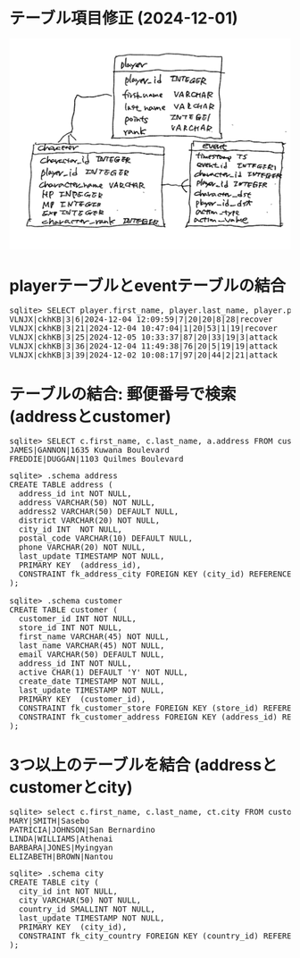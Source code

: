 # テーブル項目修正 (2024-12-01)
<img src="ER_7.jpeg">

# playerテーブルとeventテーブルの結合
<pre>
sqlite> SELECT player.first_name, player.last_name, player.player_rank, event.* FROM event JOIN player ON event.player_id = player.player_id WHERE event.player_id = 20 LIMIT 5;
VLNJX|ckhKB|3|6|2024-12-04 12:09:59|7|20|20|8|28|recover
VLNJX|ckhKB|3|21|2024-12-04 10:47:04|1|20|53|1|19|recover
VLNJX|ckhKB|3|25|2024-12-05 10:33:37|87|20|33|19|3|attack
VLNJX|ckhKB|3|36|2024-12-04 11:49:38|76|20|5|19|19|attack
VLNJX|ckhKB|3|39|2024-12-02 10:08:17|97|20|44|2|21|attack
</pre>

# テーブルの結合: 郵便番号で検索 (addressとcustomer)
<pre>
sqlite> SELECT c.first_name, c.last_name, a.address FROM customer c INNER JOIN address a ON c.address_id = a.address_id WHERE a.postal_code = 52137;
JAMES|GANNON|1635 Kuwana Boulevard
FREDDIE|DUGGAN|1103 Quilmes Boulevard
</pre>
<pre>
sqlite> .schema address
CREATE TABLE address (
  address_id int NOT NULL,
  address VARCHAR(50) NOT NULL,
  address2 VARCHAR(50) DEFAULT NULL,
  district VARCHAR(20) NOT NULL,
  city_id INT  NOT NULL,
  postal_code VARCHAR(10) DEFAULT NULL,
  phone VARCHAR(20) NOT NULL,
  last_update TIMESTAMP NOT NULL,
  PRIMARY KEY  (address_id),
  CONSTRAINT fk_address_city FOREIGN KEY (city_id) REFERENCES city (city_id) ON DELETE NO ACTION ON UPDATE CASCADE
);

sqlite> .schema customer
CREATE TABLE customer (
  customer_id INT NOT NULL,
  store_id INT NOT NULL,
  first_name VARCHAR(45) NOT NULL,
  last_name VARCHAR(45) NOT NULL,
  email VARCHAR(50) DEFAULT NULL,
  address_id INT NOT NULL,
  active CHAR(1) DEFAULT 'Y' NOT NULL,
  create_date TIMESTAMP NOT NULL,
  last_update TIMESTAMP NOT NULL,
  PRIMARY KEY  (customer_id),
  CONSTRAINT fk_customer_store FOREIGN KEY (store_id) REFERENCES store (store_id) ON DELETE NO ACTION ON UPDATE CASCADE,
  CONSTRAINT fk_customer_address FOREIGN KEY (address_id) REFERENCES address (address_id) ON DELETE NO ACTION ON UPDATE CASCADE
);
</pre>

# 3つ以上のテーブルを結合 (addressとcustomerとcity)
<pre>
sqlite> select c.first_name, c.last_name, ct.city FROM customer c INNER JOIN address a ON c.address_id = a.address_id INNER JOIN city ct ON a.city_id = ct.city_id LIMIT 5;
MARY|SMITH|Sasebo
PATRICIA|JOHNSON|San Bernardino
LINDA|WILLIAMS|Athenai
BARBARA|JONES|Myingyan
ELIZABETH|BROWN|Nantou
</pre>
<pre>
sqlite> .schema city
CREATE TABLE city (
  city_id int NOT NULL,
  city VARCHAR(50) NOT NULL,
  country_id SMALLINT NOT NULL,
  last_update TIMESTAMP NOT NULL,
  PRIMARY KEY  (city_id),
  CONSTRAINT fk_city_country FOREIGN KEY (country_id) REFERENCES country (country_id) ON DELETE NO ACTION ON UPDATE CASCADE
);
</pre>

